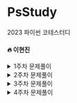 # PsStudy
2023 파이썬 코테스터디

#### :fire: 이현진
<details>
<summary>1주차 문제풀이</summary>
<div markdown="1">

- [1이 될 떄 까지](https://github.com/hgene0929/algo/blob/main/%EC%9D%B4%EA%B2%83%EC%9D%B4_%EC%B7%A8%EC%97%85%EC%9D%84_%EC%9C%84%ED%95%9C_%EC%BD%94%EB%94%A9%ED%85%8C%EC%8A%A4%ED%8A%B8%EB%8B%A4/1%EC%A3%BC%EC%B0%A8_%EA%B7%B8%EB%A6%AC%EB%94%94/02_%EB%AC%B8%EC%A0%9C%ED%92%80%EC%9D%B4/1%EC%9D%B4_%EB%90%A0_%EB%95%8C%EA%B9%8C%EC%A7%80.py)
- [숫자 카드 게임](https://github.com/hgene0929/algo/blob/main/%EC%9D%B4%EA%B2%83%EC%9D%B4_%EC%B7%A8%EC%97%85%EC%9D%84_%EC%9C%84%ED%95%9C_%EC%BD%94%EB%94%A9%ED%85%8C%EC%8A%A4%ED%8A%B8%EB%8B%A4/1%EC%A3%BC%EC%B0%A8_%EA%B7%B8%EB%A6%AC%EB%94%94/02_%EB%AC%B8%EC%A0%9C%ED%92%80%EC%9D%B4/%EC%88%AB%EC%9E%90_%EC%B9%B4%EB%93%9C_%EA%B2%8C%EC%9E%84.py)
- [큰 수의 법칙](https://github.com/hgene0929/algo/blob/main/%EC%9D%B4%EA%B2%83%EC%9D%B4_%EC%B7%A8%EC%97%85%EC%9D%84_%EC%9C%84%ED%95%9C_%EC%BD%94%EB%94%A9%ED%85%8C%EC%8A%A4%ED%8A%B8%EB%8B%A4/1%EC%A3%BC%EC%B0%A8_%EA%B7%B8%EB%A6%AC%EB%94%94/02_%EB%AC%B8%EC%A0%9C%ED%92%80%EC%9D%B4/%ED%81%B0_%EC%88%98%EC%9D%98_%EB%B2%95%EC%B9%99.py)
- [함께 보면 좋을 것 같은 문제](https://github.com/hgene0929/algo/blob/main/%EC%99%B8%EB%B6%80_%EB%AC%B8%EC%A0%9C_%ED%92%80%EC%9D%B4/%EB%B0%B1%EC%A4%80_1676%EB%B2%88_%ED%8C%A9%ED%86%A0%EB%A6%AC%EC%96%BC_0%EC%9D%98_%EA%B0%9C%EC%88%98.py)
- [게임 개발](https://github.com/hgene0929/algo/blob/main/%EC%9D%B4%EA%B2%83%EC%9D%B4_%EC%B7%A8%EC%97%85%EC%9D%84_%EC%9C%84%ED%95%9C_%EC%BD%94%EB%94%A9%ED%85%8C%EC%8A%A4%ED%8A%B8%EB%8B%A4/2%EC%A3%BC%EC%B0%A8_%EA%B5%AC%ED%98%84/02_%EB%AC%B8%EC%A0%9C%ED%92%80%EC%9D%B4/%EA%B2%8C%EC%9E%84_%EA%B0%9C%EB%B0%9C.py)
- [왕살의 나이트](https://github.com/hgene0929/algo/blob/main/%EC%9D%B4%EA%B2%83%EC%9D%B4_%EC%B7%A8%EC%97%85%EC%9D%84_%EC%9C%84%ED%95%9C_%EC%BD%94%EB%94%A9%ED%85%8C%EC%8A%A4%ED%8A%B8%EB%8B%A4/2%EC%A3%BC%EC%B0%A8_%EA%B5%AC%ED%98%84/02_%EB%AC%B8%EC%A0%9C%ED%92%80%EC%9D%B4/%EC%99%95%EC%8B%A4%EC%9D%98_%EB%82%98%EC%9D%B4%ED%8A%B8.py)
- [모험가 길드](https://github.com/hgene0929/algo/blob/main/%EC%9D%B4%EA%B2%83%EC%9D%B4_%EC%B7%A8%EC%97%85%EC%9D%84_%EC%9C%84%ED%95%9C_%EC%BD%94%EB%94%A9%ED%85%8C%EC%8A%A4%ED%8A%B8%EB%8B%A4/1%EC%A3%BC%EC%B0%A8_%EA%B7%B8%EB%A6%AC%EB%94%94/02_%EB%AC%B8%EC%A0%9C%ED%92%80%EC%9D%B4/%EB%AA%A8%ED%97%98%EA%B0%80_%EA%B8%B8%EB%93%9C.py)
- [곱하기 혹은 더하기](https://github.com/hgene0929/algo/blob/main/%EC%9D%B4%EA%B2%83%EC%9D%B4_%EC%B7%A8%EC%97%85%EC%9D%84_%EC%9C%84%ED%95%9C_%EC%BD%94%EB%94%A9%ED%85%8C%EC%8A%A4%ED%8A%B8%EB%8B%A4/1%EC%A3%BC%EC%B0%A8_%EA%B7%B8%EB%A6%AC%EB%94%94/02_%EB%AC%B8%EC%A0%9C%ED%92%80%EC%9D%B4/%EA%B3%B1%ED%95%98%EA%B8%B0_%ED%98%B9%EC%9D%80_%EB%8D%94%ED%95%98%EA%B8%B0.py)

</div>
</details>

<details>
<summary>2주차 문제풀이</summary>
<div markdown="1">

- [문자열 뒤집기](https://github.com/hgene0929/algo/blob/main/%EC%9D%B4%EA%B2%83%EC%9D%B4_%EC%B7%A8%EC%97%85%EC%9D%84_%EC%9C%84%ED%95%9C_%EC%BD%94%EB%94%A9%ED%85%8C%EC%8A%A4%ED%8A%B8%EB%8B%A4/1%EC%A3%BC%EC%B0%A8_%EA%B7%B8%EB%A6%AC%EB%94%94/02_%EB%AC%B8%EC%A0%9C%ED%92%80%EC%9D%B4/%EB%AC%B8%EC%9E%90%EC%97%B4_%EB%92%A4%EC%A7%91%EA%B8%B0.py)
- [만들 수 없는 금액 :scream:](https://github.com/hgene0929/algo/blob/main/%EC%9D%B4%EA%B2%83%EC%9D%B4_%EC%B7%A8%EC%97%85%EC%9D%84_%EC%9C%84%ED%95%9C_%EC%BD%94%EB%94%A9%ED%85%8C%EC%8A%A4%ED%8A%B8%EB%8B%A4/1%EC%A3%BC%EC%B0%A8_%EA%B7%B8%EB%A6%AC%EB%94%94/02_%EB%AC%B8%EC%A0%9C%ED%92%80%EC%9D%B4/%EB%A7%8C%EB%93%A4_%EC%88%98_%EC%97%86%EB%8A%94_%EA%B8%88%EC%95%A1.py)
- [볼링공 고르기 :scream:](https://github.com/hgene0929/algo/blob/main/%EC%9D%B4%EA%B2%83%EC%9D%B4_%EC%B7%A8%EC%97%85%EC%9D%84_%EC%9C%84%ED%95%9C_%EC%BD%94%EB%94%A9%ED%85%8C%EC%8A%A4%ED%8A%B8%EB%8B%A4/1%EC%A3%BC%EC%B0%A8_%EA%B7%B8%EB%A6%AC%EB%94%94/02_%EB%AC%B8%EC%A0%9C%ED%92%80%EC%9D%B4/%EB%B3%BC%EB%A7%81%EA%B3%B5_%EA%B3%A0%EB%A5%B4%EA%B8%B0.py)
- [무지의 먹방 라이브](https://github.com/hgene0929/algo/blob/main/%EC%9D%B4%EA%B2%83%EC%9D%B4_%EC%B7%A8%EC%97%85%EC%9D%84_%EC%9C%84%ED%95%9C_%EC%BD%94%EB%94%A9%ED%85%8C%EC%8A%A4%ED%8A%B8%EB%8B%A4/1%EC%A3%BC%EC%B0%A8_%EA%B7%B8%EB%A6%AC%EB%94%94/02_%EB%AC%B8%EC%A0%9C%ED%92%80%EC%9D%B4/%EB%AC%B4%EC%A7%80%EC%9D%98_%EB%A8%B9%EB%B0%A9_%EB%9D%BC%EC%9D%B4%EB%B8%8C.py)
- [럭키 스트레이트](https://github.com/hgene0929/algo/blob/main/%EC%9D%B4%EA%B2%83%EC%9D%B4_%EC%B7%A8%EC%97%85%EC%9D%84_%EC%9C%84%ED%95%9C_%EC%BD%94%EB%94%A9%ED%85%8C%EC%8A%A4%ED%8A%B8%EB%8B%A4/2%EC%A3%BC%EC%B0%A8_%EA%B5%AC%ED%98%84/02_%EB%AC%B8%EC%A0%9C%ED%92%80%EC%9D%B4/%EB%9F%AD%ED%82%A4_%EC%8A%A4%ED%8A%B8%EB%A0%88%EC%9D%B4%ED%8A%B8.py)
- [문자열 재정렬](https://github.com/hgene0929/algo/blob/main/%EC%9D%B4%EA%B2%83%EC%9D%B4_%EC%B7%A8%EC%97%85%EC%9D%84_%EC%9C%84%ED%95%9C_%EC%BD%94%EB%94%A9%ED%85%8C%EC%8A%A4%ED%8A%B8%EB%8B%A4/2%EC%A3%BC%EC%B0%A8_%EA%B5%AC%ED%98%84/02_%EB%AC%B8%EC%A0%9C%ED%92%80%EC%9D%B4/%EB%AC%B8%EC%9E%90%EC%97%B4_%EC%9E%AC%EC%A0%95%EB%A0%AC.py)
- [문자열 압축](https://github.com/hgene0929/algo/blob/main/%EC%9D%B4%EA%B2%83%EC%9D%B4_%EC%B7%A8%EC%97%85%EC%9D%84_%EC%9C%84%ED%95%9C_%EC%BD%94%EB%94%A9%ED%85%8C%EC%8A%A4%ED%8A%B8%EB%8B%A4/2%EC%A3%BC%EC%B0%A8_%EA%B5%AC%ED%98%84/02_%EB%AC%B8%EC%A0%9C%ED%92%80%EC%9D%B4/%EB%AC%B8%EC%9E%90%EC%97%B4_%EC%95%95%EC%B6%95.py)

</div>
</details>

<details>
<summary>3주차 문제풀이</summary>
<div markdown="1">

- [자물쇠와 열쇠 :scream:](https://github.com/hgene0929/algo/blob/main/%EC%9D%B4%EA%B2%83%EC%9D%B4_%EC%B7%A8%EC%97%85%EC%9D%84_%EC%9C%84%ED%95%9C_%EC%BD%94%EB%94%A9%ED%85%8C%EC%8A%A4%ED%8A%B8%EB%8B%A4/2%EC%A3%BC%EC%B0%A8_%EA%B5%AC%ED%98%84/02_%EB%AC%B8%EC%A0%9C%ED%92%80%EC%9D%B4/%EC%9E%90%EB%AC%BC%EC%87%A0%EC%99%80_%EC%97%B4%EC%87%A0.py)
- [뱀](https://github.com/hgene0929/algo/blob/main/%EC%9D%B4%EA%B2%83%EC%9D%B4_%EC%B7%A8%EC%97%85%EC%9D%84_%EC%9C%84%ED%95%9C_%EC%BD%94%EB%94%A9%ED%85%8C%EC%8A%A4%ED%8A%B8%EB%8B%A4/2%EC%A3%BC%EC%B0%A8_%EA%B5%AC%ED%98%84/02_%EB%AC%B8%EC%A0%9C%ED%92%80%EC%9D%B4/%EB%B1%80.py)
- [기둥과 보 설치](https://github.com/hgene0929/algo/blob/main/%EC%9D%B4%EA%B2%83%EC%9D%B4_%EC%B7%A8%EC%97%85%EC%9D%84_%EC%9C%84%ED%95%9C_%EC%BD%94%EB%94%A9%ED%85%8C%EC%8A%A4%ED%8A%B8%EB%8B%A4/2%EC%A3%BC%EC%B0%A8_%EA%B5%AC%ED%98%84/02_%EB%AC%B8%EC%A0%9C%ED%92%80%EC%9D%B4/%EA%B8%B0%EB%91%A5%EA%B3%BC_%EB%B3%B4_%EC%84%A4%EC%B9%98.py)
- [치킨 배달](https://github.com/hgene0929/algo/blob/main/%EC%9D%B4%EA%B2%83%EC%9D%B4_%EC%B7%A8%EC%97%85%EC%9D%84_%EC%9C%84%ED%95%9C_%EC%BD%94%EB%94%A9%ED%85%8C%EC%8A%A4%ED%8A%B8%EB%8B%A4/2%EC%A3%BC%EC%B0%A8_%EA%B5%AC%ED%98%84/02_%EB%AC%B8%EC%A0%9C%ED%92%80%EC%9D%B4/%EC%B9%98%ED%82%A8_%EB%B0%B0%EB%8B%AC.py)
- [외벽 점검 :scream:] <b>조금 더 성찰 해보겠습니다.. 자꾸 오답이 나와서요!!</b>
- [음료수 얼려먹기](https://github.com/hgene0929/algo/blob/main/%EC%9D%B4%EA%B2%83%EC%9D%B4_%EC%B7%A8%EC%97%85%EC%9D%84_%EC%9C%84%ED%95%9C_%EC%BD%94%EB%94%A9%ED%85%8C%EC%8A%A4%ED%8A%B8%EB%8B%A4/3%EC%A3%BC%EC%B0%A8_DFS%26BFS/02_%EB%AC%B8%EC%A0%9C%ED%92%80%EC%9D%B4/%EC%9D%8C%EB%A3%8C%EC%88%98_%EC%96%BC%EB%A0%A4_%EB%A8%B9%EA%B8%B0.py)
- [미로 탈출](https://github.com/hgene0929/algo/blob/main/%EC%9D%B4%EA%B2%83%EC%9D%B4_%EC%B7%A8%EC%97%85%EC%9D%84_%EC%9C%84%ED%95%9C_%EC%BD%94%EB%94%A9%ED%85%8C%EC%8A%A4%ED%8A%B8%EB%8B%A4/3%EC%A3%BC%EC%B0%A8_DFS%26BFS/02_%EB%AC%B8%EC%A0%9C%ED%92%80%EC%9D%B4/%EB%AF%B8%EB%A1%9C_%ED%83%88%EC%B6%9C.py)

</div>
</details>

<details>
<summary>4주차 문제풀이</summary>
<div markdown="1">

- [특정 거리의 도시 찾기](https://github.com/hgene0929/algo/blob/main/%EC%9D%B4%EA%B2%83%EC%9D%B4_%EC%B7%A8%EC%97%85%EC%9D%84_%EC%9C%84%ED%95%9C_%EC%BD%94%EB%94%A9%ED%85%8C%EC%8A%A4%ED%8A%B8%EB%8B%A4/3%EC%A3%BC%EC%B0%A8_DFS%26BFS/02_%EB%AC%B8%EC%A0%9C%ED%92%80%EC%9D%B4/%ED%8A%B9%EC%A0%95_%EA%B1%B0%EB%A6%AC%EC%9D%98_%EB%8F%84%EC%8B%9C_%EC%B0%BE%EA%B8%B0.py)
- [연구소](https://github.com/hgene0929/algo/blob/main/%EC%9D%B4%EA%B2%83%EC%9D%B4_%EC%B7%A8%EC%97%85%EC%9D%84_%EC%9C%84%ED%95%9C_%EC%BD%94%EB%94%A9%ED%85%8C%EC%8A%A4%ED%8A%B8%EB%8B%A4/3%EC%A3%BC%EC%B0%A8_DFS%26BFS/02_%EB%AC%B8%EC%A0%9C%ED%92%80%EC%9D%B4/%EC%97%B0%EA%B5%AC%EC%86%8C.py)
- [경쟁적 전염](https://github.com/hgene0929/algo/blob/main/%EC%9D%B4%EA%B2%83%EC%9D%B4_%EC%B7%A8%EC%97%85%EC%9D%84_%EC%9C%84%ED%95%9C_%EC%BD%94%EB%94%A9%ED%85%8C%EC%8A%A4%ED%8A%B8%EB%8B%A4/3%EC%A3%BC%EC%B0%A8_DFS%26BFS/02_%EB%AC%B8%EC%A0%9C%ED%92%80%EC%9D%B4/%EA%B2%BD%EC%9F%81%EC%A0%81_%EC%A0%84%EC%97%BC.py)
- [괄호 변환](https://github.com/hgene0929/algo/blob/main/%EC%9D%B4%EA%B2%83%EC%9D%B4_%EC%B7%A8%EC%97%85%EC%9D%84_%EC%9C%84%ED%95%9C_%EC%BD%94%EB%94%A9%ED%85%8C%EC%8A%A4%ED%8A%B8%EB%8B%A4/3%EC%A3%BC%EC%B0%A8_DFS%26BFS/02_%EB%AC%B8%EC%A0%9C%ED%92%80%EC%9D%B4/%EA%B4%84%ED%98%B8%EB%B3%80%ED%99%98.py)
- [연산자 끼워 넣기](https://github.com/hgene0929/algo/blob/main/%EC%9D%B4%EA%B2%83%EC%9D%B4_%EC%B7%A8%EC%97%85%EC%9D%84_%EC%9C%84%ED%95%9C_%EC%BD%94%EB%94%A9%ED%85%8C%EC%8A%A4%ED%8A%B8%EB%8B%A4/3%EC%A3%BC%EC%B0%A8_DFS%26BFS/02_%EB%AC%B8%EC%A0%9C%ED%92%80%EC%9D%B4/%EC%97%B0%EC%82%B0%EC%9E%90_%EB%81%BC%EC%9B%8C_%EB%84%A3%EA%B8%B0.py)
- [감시 피하기](https://github.com/hgene0929/algo/blob/main/%EC%9D%B4%EA%B2%83%EC%9D%B4_%EC%B7%A8%EC%97%85%EC%9D%84_%EC%9C%84%ED%95%9C_%EC%BD%94%EB%94%A9%ED%85%8C%EC%8A%A4%ED%8A%B8%EB%8B%A4/3%EC%A3%BC%EC%B0%A8_DFS%26BFS/02_%EB%AC%B8%EC%A0%9C%ED%92%80%EC%9D%B4/%EA%B0%90%EC%8B%9C_%ED%94%BC%ED%95%98%EA%B8%B0.py)
- [인구 이동](https://github.com/hgene0929/algo/blob/main/%EC%9D%B4%EA%B2%83%EC%9D%B4_%EC%B7%A8%EC%97%85%EC%9D%84_%EC%9C%84%ED%95%9C_%EC%BD%94%EB%94%A9%ED%85%8C%EC%8A%A4%ED%8A%B8%EB%8B%A4/3%EC%A3%BC%EC%B0%A8_DFS%26BFS/02_%EB%AC%B8%EC%A0%9C%ED%92%80%EC%9D%B4/%EC%9D%B8%EA%B5%AC_%EC%9D%B4%EB%8F%99.py)

</div>
</details>
